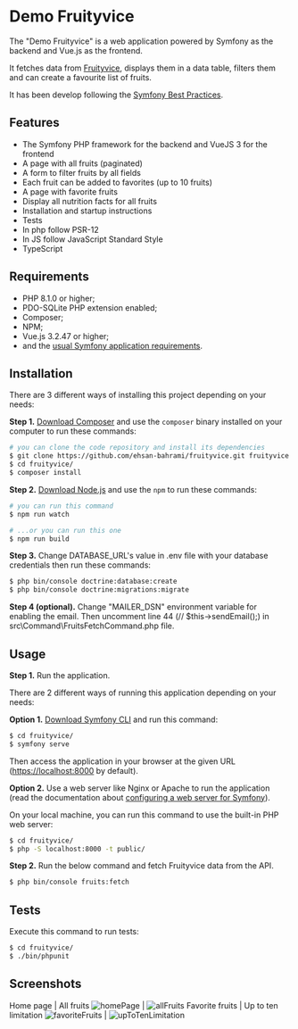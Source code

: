 Demo Fruityvice
========================

The "Demo Fruityvice" is a web application powered by Symfony as the backend and Vue.js as the frontend.

It fetches data from [Fruityvice][1], displays them in a data table, filters them and can create a favourite list of fruits.

It has been develop following the [Symfony Best Practices][2].

Features
------------

  * The Symfony PHP framework for the backend and VueJS 3 for the frontend
  * A page with all fruits (paginated)
  * A form to filter fruits by all fields
  * Each fruit can be added to favorites (up to 10 fruits)
  * A page with favorite fruits
  * Display all nutrition facts for all fruits
  * Installation and startup instructions
  * Tests
  * In php follow PSR-12
  * In JS follow JavaScript Standard Style
  * TypeScript

Requirements
------------

  * PHP 8.1.0 or higher;
  * PDO-SQLite PHP extension enabled;
  * Composer;
  * NPM;
  * Vue.js 3.2.47 or higher;
  * and the [usual Symfony application requirements][3].

Installation
------------

There are 3 different ways of installing this project depending on your needs:

**Step 1.** [Download Composer][6] and use the `composer` binary installed
on your computer to run these commands:

```bash
# you can clone the code repository and install its dependencies
$ git clone https://github.com/ehsan-bahrami/fruityvice.git fruityvice
$ cd fruityvice/
$ composer install
```

**Step 2.** [Download Node.js][7] and use the `npm` to run these commands:

```bash
# you can run this command
$ npm run watch

# ...or you can run this one
$ npm run build
```

**Step 3.** Change DATABASE_URL's value in .env file with your database credentials then run these commands:

```bash
$ php bin/console doctrine:database:create
$ php bin/console doctrine:migrations:migrate
```

**Step 4 (optional).** Change "MAILER_DSN" environment variable for enabling the email. Then uncomment line 44 (// $this->sendEmail();) in src\Command\FruitsFetchCommand.php file.


Usage
-----

**Step 1.** Run the application.

There are 2 different ways of running this application depending on your needs:

**Option 1.** [Download Symfony CLI][5] and run this command:

```bash
$ cd fruityvice/
$ symfony serve
```

Then access the application in your browser at the given URL (<https://localhost:8000> by default).

**Option 2.** Use a web server like Nginx or Apache to run the application
(read the documentation about [configuring a web server for Symfony][4]).

On your local machine, you can run this command to use the built-in PHP web server:

```bash
$ cd fruityvice/
$ php -S localhost:8000 -t public/
```

**Step 2.** Run the below command and fetch Fruityvice data from the API.

```bash
$ php bin/console fruits:fetch
```

Tests
-----

Execute this command to run tests:

```bash
$ cd fruityvice/
$ ./bin/phpunit
```

Screenshots
------------

Home page | All fruits
![homePage](https://user-images.githubusercontent.com/106521330/230403035-b97f95f7-89f5-4e15-9850-5830ac924303.jpg) | ![allFruits](https://user-images.githubusercontent.com/106521330/230403075-be817422-05ca-4230-a3e5-4cc1d0b437af.jpg)
Favorite fruits | Up to ten limitation
![favoriteFruits](https://user-images.githubusercontent.com/106521330/230403119-bb9fdbe5-559d-4513-90ec-53b318a62ad2.jpg) | ![upToTenLimitation](https://user-images.githubusercontent.com/106521330/230403169-47ff7369-0737-4774-94df-76c16f3fdc9b.jpg)

[1]: https://fruityvice.com/
[2]: https://symfony.com/doc/current/best_practices.html
[3]: https://symfony.com/doc/current/setup.html#technical-requirements
[4]: https://symfony.com/doc/current/setup/web_server_configuration.html
[5]: https://symfony.com/download
[6]: https://getcomposer.org/
[7]: https://nodejs.org/en/download